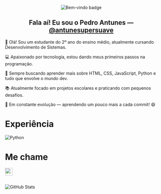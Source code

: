 
<!-- Badge azul de boas-vindas -->
<p align="center">
  <img src="https://img.shields.io/badge/Bem--vindo-ao%20meu%20perfil-blue?style=for-the-badge&logo=github" alt="Bem-vindo badge" />
</p>
<h2 align="center">Fala aí! Eu sou o Pedro Antunes — <a href="https://github.com/antunesupersuave">@antunesupersuave</a></h2>

👋 Olá! Sou um estudante do 2º ano do ensino médio, atualmente cursando Desenvolvimento de Sistemas.

💻 Apaixonado por tecnologia, estou dando meus primeiros passos na programação.

🚀 Sempre buscando aprender mais sobre HTML, CSS, JavaScript, Python e tudo que envolve o mundo dev.

📚 Atualmente focado em projetos escolares e praticando com pequenos desafios.

🔧 Em constante evolução — aprendendo um pouco mais a cada commit!
 😄

 # Experiência

![Python](https://upload.wikimedia.org/wikipedia/commons/c/c3/Python-logo-notext.svg)

# Me chame
<div>
    <a href="https://instagram.com/antunespedrow" target="=_blank"><img height="25" src="https://img.shields.io/badge/Instagram-E4405F?style=for-the-badge&logo=instagram&logoColor=white" target="_blank"></a>

##

</div>

 ![GitHub Stats](https://github-readme-stats.vercel.app/api?username=antunesupersuave&show_icons=true&theme=radical)
